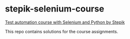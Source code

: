 # stepik-selenium-course
[Test automation course with Selenium and Python by Stepik](https://stepik.org/course/575/syllabus)

This repo contains solutions for the course assignments.
